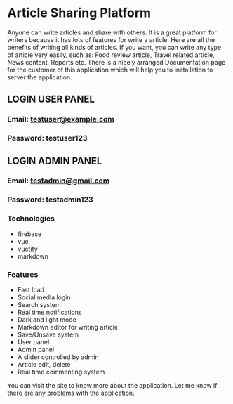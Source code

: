 # Article Sharing Platform
Anyone can write articles and share with others. It is a great platform for writers because it has lots of features for write a article. Here are all the benefits of writing all kinds of articles. If you want, you can write any type of article very easily, such as: Food review article, Travel related article, News content, Reports etc. There is a nicely arranged Documentation page for the customer of this application which will help you to installation to server the application. 

## LOGIN USER PANEL
### Email: testuser@example.com
### Password: testuser123

## LOGIN ADMIN PANEL
### Email: testadmin@gmail.com
### Password: testadmin123

### Technologies
- firebase
- vue
- vuetify
- markdown

### Features
- Fast load
- Social media login
- Search system
- Real time notifications
- Dark and light mode
- Markdown editor for writing article
- Save/Unsave system
- User panel
- Admin panel
- A slider controlled by admin
- Article edit, delete
- Real time commenting system

You can visit the site to know more about the application. Let me know if there are any problems with the application.

